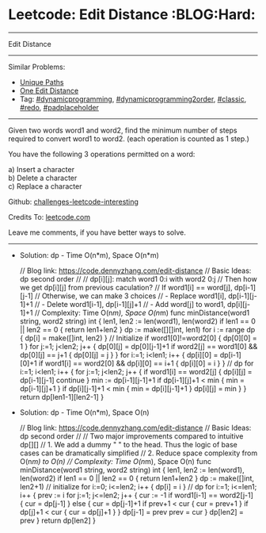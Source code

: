# Leetcode: Edit Distance     :BLOG:Hard:


---

Edit Distance  

---

Similar Problems:  
-   [Unique Paths](https://code.dennyzhang.com/unique-paths)
-   [One Edit Distance](https://code.dennyzhang.com/one-edit-distance)
-   Tag: [#dynamicprogramming](https://code.dennyzhang.com/tag/dynamicprogramming),  [#dynamicprogramming2order](https://code.dennyzhang.com/tag/dynamicprogramming2order), [#classic](https://code.dennyzhang.com/tag/classic), [#redo](https://code.dennyzhang.com/tag/redo), [#padplaceholder](https://code.dennyzhang.com/tag/padplaceholder)

---

Given two words word1 and word2, find the minimum number of steps required to convert word1 to word2. (each operation is counted as 1 step.)  

You have the following 3 operations permitted on a word:  

a) Insert a character  
b) Delete a character  
c) Replace a character  

Github: [challenges-leetcode-interesting](https://github.com/DennyZhang/challenges-leetcode-interesting/tree/master/edit-distance)  

Credits To: [leetcode.com](https://leetcode.com/problems/edit-distance/description/)  

Leave me comments, if you have better ways to solve.  

---

-   Solution: dp - Time O(n\*m), Space O(n\*m)

    // Blog link: https://code.dennyzhang.com/edit-distance
    // Basic Ideas: dp second order
    //
    // dp[i][j]: match word1 0:i with word2 0:j
    // Then how we get dp[i][j] from previous caculation?
    //     If word1[i] == word[j], dp[i-1][j-1]
    //     Otherwise, we can make 3 choices
    //       - Replace word1[i], dp[i-1][j-1]+1
    //       - Delete word1[i-1], dp[i-1][j]+1
    //       - Add word[j] to word1, dp[i][j-1]+1
    // Complexity: Time O(n*m), Space O(n*m)
    func minDistance(word1 string, word2 string) int {
        len1, len2 := len(word1), len(word2)
        if len1 == 0 || len2 == 0 { return len1+len2 }
        dp := make([][]int, len1)
        for i := range dp { dp[i] = make([]int, len2) }
        // Initialize
        if word1[0]!=word2[0] { dp[0][0] = 1 }
        for j:=1; j<len2; j++ {
            dp[0][j] = dp[0][j-1]+1
            if word2[j] == word1[0] && dp[0][j] == j+1 {
                dp[0][j] = j
            }
        }
        for i:=1; i<len1; i++ {
            dp[i][0] = dp[i-1][0]+1
            if word1[i] == word2[0] && dp[i][0] == i+1 {
                dp[i][0] = i
            }
        }
        // dp
        for i:=1; i<len1; i++ {
            for j:=1; j<len2; j++ {
                if word1[i] == word2[j] {
                    dp[i][j] = dp[i-1][j-1]
                    continue
                }
                min := dp[i-1][j-1]+1
                if dp[i-1][j]+1 < min { min = dp[i-1][j]+1 }
                if dp[i][j-1]+1 < min { min = dp[i][j-1]+1 }
                dp[i][j] = min
            }
        }
        return dp[len1-1][len2-1]
    }

-   Solution: dp - Time O(n\*m), Space O(n)

    // Blog link: https://code.dennyzhang.com/edit-distance
    // Basic Ideas: dp second order
    //
    // Two major improvements compared to intuitive dp[][]
    // 1. We add a dummy " " to the head. Thus the logic of base cases can be dramatically simplified
    // 2. Reduce space complexity from O(n*m) to O(n)
    // Complexity: Time O(n*m), Space O(n)
    func minDistance(word1 string, word2 string) int {
        len1, len2 := len(word1), len(word2)
        if len1 == 0 || len2 == 0 { return len1+len2 }
        dp := make([]int, len2+1)
        // initialize
        for i:=0; i<=len2; i++ { dp[i] = i }
        // dp
        for i:=1; i<=len1; i++ {
            prev := i
            for j:=1; j<=len2; j++ {
                cur := -1
                if word1[i-1] == word2[j-1] {
                    cur = dp[j-1]
                } else {
                    cur = dp[j-1]+1
                    if prev+1 < cur { cur = prev+1 }
                    if dp[j]+1 < cur { cur = dp[j]+1 }
                }
                dp[j-1] = prev
                prev = cur
            }
            dp[len2] = prev
        }
        return dp[len2]
    }